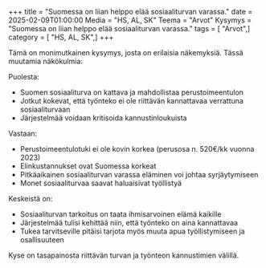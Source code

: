 +++
title = "Suomessa on liian helppo elää sosiaaliturvan varassa."
date = 2025-02-09T01:00:00
Media = "HS, AL, SK"
Teema = "Arvot"
Kysymys = "Suomessa on liian helppo elää sosiaaliturvan varassa."
tags = [ "Arvot",]
category = [ "HS, AL, SK",]
+++

Tämä on monimutkainen kysymys, josta on erilaisia näkemyksiä. Tässä muutamia näkökulmia:

Puolesta:
- Suomen sosiaaliturva on kattava ja mahdollistaa perustoimeentulon
- Jotkut kokevat, että työnteko ei ole riittävän kannattavaa verrattuna sosiaaliturvaan
- Järjestelmää voidaan kritisoida kannustinloukuista

Vastaan:
- Perustoimeentulotuki ei ole kovin korkea (perusosa n. 520€/kk vuonna 2023)
- Elinkustannukset ovat Suomessa korkeat
- Pitkäaikainen sosiaaliturvan varassa eläminen voi johtaa syrjäytymiseen
- Monet sosiaaliturvaa saavat haluaisivat työllistyä

Keskeistä on:
- Sosiaaliturvan tarkoitus on taata ihmisarvoinen elämä kaikille
- Järjestelmää tulisi kehittää niin, että työnteko on aina kannattavaa
- Tukea tarvitseville pitäisi tarjota myös muuta apua työllistymiseen ja osallisuuteen

Kyse on tasapainosta riittävän turvan ja työnteon kannustimien välillä.